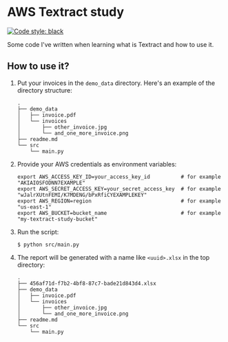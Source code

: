 # AWS Textract study

[![Code style: black](https://img.shields.io/badge/code%20style-black-000000.svg)](https://github.com/psf/black)

Some code I've written when learning what is Textract and how to use it.

## How to use it?

1. Put your invoices in the `demo_data` directory.
   Here's an example of the directory structure:
    ```
    .
    ├── demo_data
    │   ├── invoice.pdf
    │   └── invoices
    │       ├── other_invoice.jpg
    │       └── and_one_more_invoice.png
    ├── readme.md
    └── src
        └── main.py
    ```

2. Provide your AWS credentials as environment variables:
    ```
    export AWS_ACCESS_KEY_ID=your_access_key_id          # for example "AKIAIOSFODNN7EXAMPLE"
    export AWS_SECRET_ACCESS_KEY=your_secret_access_key  # for example "wJalrXUtnFEMI/K7MDENG/bPxRfiCYEXAMPLEKEY"
    export AWS_REGION=region                             # for example "us-east-1"
    export AWS_BUCKET=bucket_name                        # for example "my-textract-study-bucket"
    ```

3. Run the script:
    ```shell
    $ python src/main.py
    ```

4. The report will be generated with a name like `<uuid>.xlsx` in the top directory:
    ```
    .
    ├── 456af71d-f7b2-4bf8-87c7-bade21d843d4.xlsx
    ├── demo_data
    │   ├── invoice.pdf
    │   └── invoices
    │       ├── other_invoice.jpg
    │       └── and_one_more_invoice.png
    ├── readme.md
    └── src
        └── main.py
    ```
   